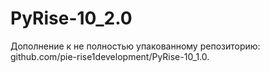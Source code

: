 # PyRise-10_2.0
Дополнение к не полностью упакованному репозиторию: github.com/pie-rise1development/PyRise-10_1.0.
